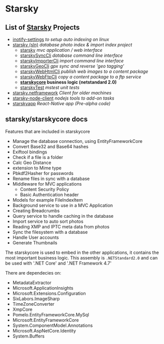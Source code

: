 # Starsky
## List of [Starsky](../../readme.md) Projects
 * [inotify-settings](../../inotify-settings/readme.md) _to setup auto indexing on linux_
 * [starsky (sln)](../../starsky/readme.md) _database photo index & import index project_
    * [starsky](../../starsky/starsky/readme.md) _mvc application / web interface_
    * [starskySyncCli](../../starsky/starskysynccli/readme.md)  _database command line interface_
    * [starskyImporterCli](../../starsky/starskyimportercli/readme.md)  _import command line interface_
    * [starskyGeoCli](../../starsky/starskygeocli/readme.md)  _gpx sync and reverse 'geo tagging'_
    * [starskyWebHtmlCli](../../starsky/starskywebhtmlcli/readme.md)  _publish web images to a content package_
    * [starskyWebFtpCli](../../starsky/starskywebftpcli/readme.md)  _copy a content package to a ftp service_
    * __[starskycore](../../starsky/starskycore/readme.md) business logic (netstandard 2.0)__
    * [starskyTest](../../starsky/starskytest/readme.md)  _mstest unit tests_
 * [starsky.netframework](../../starsky.netframework/readme.md) _Client for older machines_
 * [starsky-node-client](../../starsky-node-client/readme.md) _nodejs tools to add-on tasks_
 * [starskyapp](../../starskyapp/readme.md) _React-Native app (Pre-alpha code)_

## starsky/starskycore docs

Features that are included in starskycore
- Manage the database connection, using EntityFrameworkCore
- Convert Base32 and Base64 hashes
- Exiftool bindings
- Check if a file is a folder
- Calc Geo Distance
- extension to Mime type
- Pbkdf2Hasher for passwords
- Rename files in sync with a database
- Middleware for MVC applications
  - Content Security Policy
  - Basic Authentication header
- Models for example FileIndexItem
- Background service to use in a MVC Application
- Creating Breadcrumbs
- Query service to handle caching in the database
- Import service to auto sort photos
- Reading XMP and IPTC meta data from photos
- Sync the filesystem with a database
- Handle User accounts
- Generate Thumbnails

The starskycore is used to embed in the other applications, it contains the most important business logic. This assembly is `.NETStandard2.0` and can be used with '.NET Core' and '.NET Framework 4.7'  

There are dependecies on:
- MetadataExtractor
- Microsoft.ApplicationInsights
- Microsoft.Extensions.Configuration
- SixLabors.ImageSharp
- TimeZoneConverter
- XmpCore
- Pomelo.EntityFrameworkCore.MySql
- Microsoft.EntityFrameworkCore
- System.ComponentModel.Annotations
- Microsoft.AspNetCore.Identity
- System.Buffers
